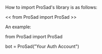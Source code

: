 How to import ProSad's library is as follows:

<< from ProSad import ProSad >>

An example:

from ProSad import ProSad

bot = ProSad("Your Auth Account")